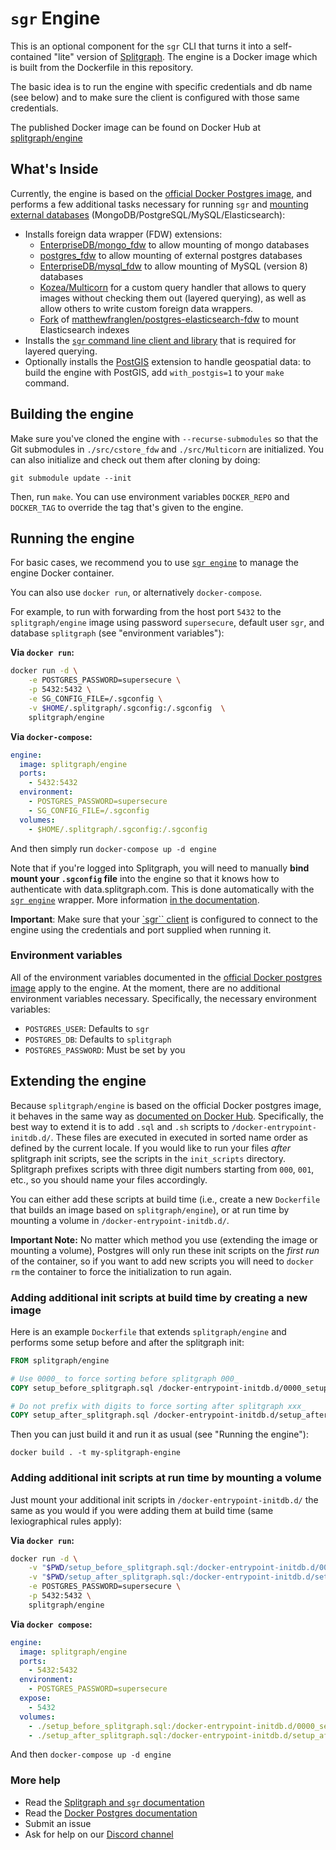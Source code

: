 # `sgr` Engine

This is an optional component for the `sgr` CLI that turns it into a
self-contained "lite" version of [Splitgraph](https://www.splitgraph.com). The
engine is a Docker image which is built from the Dockerfile in this repository.

The basic idea is to run the engine with specific credentials and db name (see
below) and to make sure the client is configured with those same credentials.

The published Docker image can be found on Docker Hub at
[splitgraph/engine](https://hub.docker.com/r/splitgraph/engine/)

## What's Inside

Currently, the engine is based on the
[official Docker Postgres image](https://hub.docker.com/_/postgres/), and
performs a few additional tasks necessary for running `sgr` and
[mounting external databases](https://www.splitgraph.com/docs/sgr-advanced/ingesting-data/foreign-data-wrappers/introduction)
(MongoDB/PostgreSQL/MySQL/Elasticsearch):

- Installs foreign data wrapper (FDW) extensions:
  - [EnterpriseDB/mongo_fdw](https://github.com/EnterpriseDB/mongo_fdw.git) to
    allow mounting of mongo databases
  - [postgres_fdw](https://www.postgresql.org/docs/12/static/postgres-fdw.html)
    to allow mounting of external postgres databases
  - [EnterpriseDB/mysql_fdw](https://github.com/EnterpriseDB/mysql_fdw.git) to
    allow mounting of MySQL (version 8) databases
  - [Kozea/Multicorn](https://github.com/Kozea/Multicorn.git) for a custom query
    handler that allows to query images without checking them out (layered
    querying), as well as allow others to write custom foreign data wrappers.
  - [Fork](https://github.com/splitgraph/postgres-elasticsearch-fdw) of
    [matthewfranglen/postgres-elasticsearch-fdw](https://github.com/matthewfranglen/postgres-elasticsearch-fdw)
    to mount Elasticsearch indexes
- Installs the
  [`sgr` command line client and library](https://github.com/splitgraph/splitgraph.git)
  that is required for layered querying.
- Optionally installs the [PostGIS](https://postgis.net/) extension to handle
  geospatial data: to build the engine with PostGIS, add `with_postgis=1` to
  your `make` command.

## Building the engine

Make sure you've cloned the engine with `--recurse-submodules` so that the Git
submodules in `./src/cstore_fdw` and `./src/Multicorn` are initialized. You can
also initialize and check out them after cloning by doing:

```
git submodule update --init
```

Then, run `make`. You can use environment variables `DOCKER_REPO` and
`DOCKER_TAG` to override the tag that's given to the engine.

## Running the engine

For basic cases, we recommend you to use
[`sgr engine`](https://www.splitgraph.com/docs/sgr/engine-management/engine-add)
to manage the engine Docker container.

You can also use `docker run`, or alternatively `docker-compose`.

For example, to run with forwarding from the host port `5432` to the
`splitgraph/engine` image using password `supersecure`, default user `sgr`, and
database `splitgraph` (see "environment variables"):

**Via `docker run`:**

```bash
docker run -d \
    -e POSTGRES_PASSWORD=supersecure \
    -p 5432:5432 \
    -e SG_CONFIG_FILE=/.sgconfig \
    -v $HOME/.splitgraph/.sgconfig:/.sgconfig  \
    splitgraph/engine
```

**Via `docker-compose`:**

```yml
engine:
  image: splitgraph/engine
  ports:
    - 5432:5432
  environment:
    - POSTGRES_PASSWORD=supersecure
    - SG_CONFIG_FILE=/.sgconfig
  volumes:
    - $HOME/.splitgraph/.sgconfig:/.sgconfig
```

And then simply run `docker-compose up -d engine`

Note that if you're logged into Splitgraph, you will need to manually **bind
mount your `.sgconfig` file** into the engine so that it knows how to
authenticate with data.splitgraph.com. This is done automatically with the
[`sgr engine`](https://www.splitgraph.com/docs/sgr/engine-management/engine-add)
wrapper. More information
[in the documentation](https://www.splitgraph.com/docs/sgr-advanced/configuration/introduction#in-engine-configuration).

**Important**: Make sure that your
[`sgr`` client](https://www.github.com/splitgraph/splitgraph) is configured to
connect to the engine using the credentials and port supplied when running it.

### Environment variables

All of the environment variables documented in the
[official Docker postgres image](https://hub.docker.com/_/postgres/) apply to
the engine. At the moment, there are no additional environment variables
necessary. Specifically, the necessary environment variables:

- `POSTGRES_USER`: Defaults to `sgr`
- `POSTGRES_DB`: Defaults to `splitgraph`
- `POSTGRES_PASSWORD`: Must be set by you

## Extending the engine

Because `splitgraph/engine` is based on the official Docker postgres image, it
behaves in the same way as
[documented on Docker Hub](https://hub.docker.com/_/postgres/). Specifically,
the best way to extend it is to add `.sql` and `.sh` scripts to
`/docker-entrypoint-initdb.d/`. These files are executed in executed in sorted
name order as defined by the current locale. If you would like to run your files
_after_ splitgraph init scripts, see the scripts in the `init_scripts`
directory. Splitgraph prefixes scripts with three digit numbers starting from
`000`, `001`, etc., so you should name your files accordingly.

You can either add these scripts at build time (i.e., create a new `Dockerfile`
that builds an image based on `splitgraph/engine`), or at run time by mounting a
volume in `/docker-entrypoint-initdb.d/`.

**Important Note:** No matter which method you use (extending the image or
mounting a volume), Postgres will only run these init scripts on the _first run_
of the container, so if you want to add new scripts you will need to `docker rm`
the container to force the initialization to run again.

### Adding additional init scripts at build time by creating a new image

Here is an example `Dockerfile` that extends `splitgraph/engine` and performs
some setup before and after the splitgraph init:

```Dockerfile
FROM splitgraph/engine

# Use 0000_ to force sorting before splitgraph 000_
COPY setup_before_splitgraph.sql /docker-entrypoint-initdb.d/0000_setup_before_splitgraph.sql

# Do not prefix with digits to force sorting after splitgraph xxx_
COPY setup_after_splitgraph.sql /docker-entrypoint-initdb.d/setup_after_splitgraph.sql
```

Then you can just build it and run it as usual (see "Running the engine"):

```
docker build . -t my-splitgraph-engine
```

### Adding additional init scripts at run time by mounting a volume

Just mount your additional init scripts in `/docker-entrypoint-initdb.d/` the
same as you would if you were adding them at build time (same lexiographical
rules apply):

**Via `docker run`:**

```bash
docker run -d \
    -v "$PWD/setup_before_splitgraph.sql:/docker-entrypoint-initdb.d/0000_setup_before_splitgraph.sql" \
    -v "$PWD/setup_after_splitgraph.sql:/docker-entrypoint-initdb.d/setup_after_splitgraph.sql" \
    -e POSTGRES_PASSWORD=supersecure \
    -p 5432:5432 \
    splitgraph/engine
```

**Via `docker compose`:**

```yml
engine:
  image: splitgraph/engine
  ports:
    - 5432:5432
  environment:
    - POSTGRES_PASSWORD=supersecure
  expose:
    - 5432
  volumes:
    - ./setup_before_splitgraph.sql:/docker-entrypoint-initdb.d/0000_setup_before_splitgraph.sql
    - ./setup_after_splitgraph.sql:/docker-entrypoint-initdb.d/setup_after_splitgraph.sql
```

And then `docker-compose up -d engine`

### More help

- Read the
  [Splitgraph and `sgr` documentation](https://www.splitgraph.com/docs/)
- Read the [Docker Postgres documentation](https://hub.docker.com/_/postgres/)
- Submit an issue
- Ask for help on our [Discord channel](https://discord.gg/4Qe2fYA)
